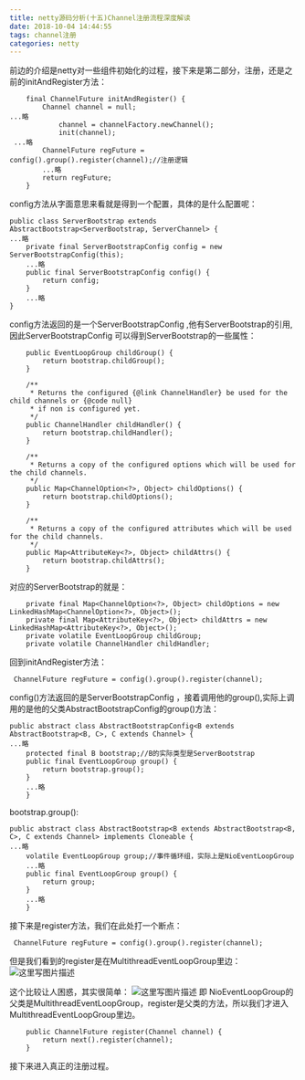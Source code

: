```yaml
---
title: netty源码分析(十五)Channel注册流程深度解读
date: 2018-10-04 14:44:55
tags: channel注册
categories: netty
---
```


前边的介绍是netty对一些组件初始化的过程，接下来是第二部分，注册，还是之前的initAndRegister方法：

<!-- more -->
```
    final ChannelFuture initAndRegister() {
        Channel channel = null;
...略
            channel = channelFactory.newChannel();
            init(channel);
 ...略
        ChannelFuture regFuture = config().group().register(channel);//注册逻辑
        ...略
        return regFuture;
    }
```
config方法从字面意思来看就是得到一个配置，具体的是什么配置呢：

```
public class ServerBootstrap extends AbstractBootstrap<ServerBootstrap, ServerChannel> {
...略
    private final ServerBootstrapConfig config = new ServerBootstrapConfig(this);
    ...略
    public final ServerBootstrapConfig config() {
        return config;
    }
    ...略
}
```
config方法返回的是一个ServerBootstrapConfig ,他有ServerBootstrap的引用,因此ServerBootstrapConfig 可以得到ServerBootstrap的一些属性：

```
    public EventLoopGroup childGroup() {
        return bootstrap.childGroup();
    }

    /**
     * Returns the configured {@link ChannelHandler} be used for the child channels or {@code null}
     * if non is configured yet.
     */
    public ChannelHandler childHandler() {
        return bootstrap.childHandler();
    }

    /**
     * Returns a copy of the configured options which will be used for the child channels.
     */
    public Map<ChannelOption<?>, Object> childOptions() {
        return bootstrap.childOptions();
    }

    /**
     * Returns a copy of the configured attributes which will be used for the child channels.
     */
    public Map<AttributeKey<?>, Object> childAttrs() {
        return bootstrap.childAttrs();
    }
```
对应的ServerBootstrap的就是：

```
    private final Map<ChannelOption<?>, Object> childOptions = new LinkedHashMap<ChannelOption<?>, Object>();
    private final Map<AttributeKey<?>, Object> childAttrs = new LinkedHashMap<AttributeKey<?>, Object>();
    private volatile EventLoopGroup childGroup;
    private volatile ChannelHandler childHandler;
```
回到initAndRegister方法：

```
 ChannelFuture regFuture = config().group().register(channel);
```
config()方法返回的是ServerBootstrapConfig ，接着调用他的group(),实际上调用的是他的父类AbstractBootstrapConfig的group()方法：
```
public abstract class AbstractBootstrapConfig<B extends AbstractBootstrap<B, C>, C extends Channel> {
...略
    protected final B bootstrap;//B的实际类型是ServerBootstrap
    public final EventLoopGroup group() {
        return bootstrap.group();
    }
    ...略
    }
```
bootstrap.group():

```
public abstract class AbstractBootstrap<B extends AbstractBootstrap<B, C>, C extends Channel> implements Cloneable {
...略
    volatile EventLoopGroup group;//事件循环组，实际上是NioEventLoopGroup
    ...略
    public final EventLoopGroup group() {
        return group;
    }
    ...略
    }
```
接下来是register方法，我们在此处打一个断点：
```
 ChannelFuture regFuture = config().group().register(channel);
```
但是我们看到的register是在MultithreadEventLoopGroup里边：
![这里写图片描述](20171104122652131.png)

这个比较让人困惑，其实很简单：
![这里写图片描述](20171104122817431.png)
即 NioEventLoopGroup的父类是MultithreadEventLoopGroup，register是父类的方法，所以我们才进入MultithreadEventLoopGroup里边。
```
    public ChannelFuture register(Channel channel) {
        return next().register(channel);
    }
```
接下来进入真正的注册过程。
